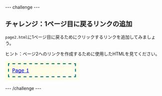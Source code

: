 \--- challenge \---

## チャレンジ：1ページ目に戻るリンクの追加

`page2.html`に1ページ目に戻るためにクリックするリンクを追加してみましょう。

ヒント：ページ2へのリンクを作成するために使用したHTMLを見てください。

![スクリーンショット](images/magazine-page1-link.png)

\--- /challenge \---